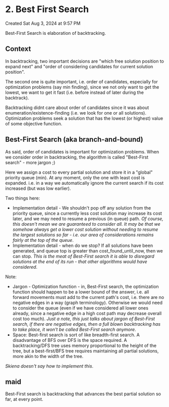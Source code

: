 # 2. Best First Search
Created Sat Aug 3, 2024 at 9:57 PM

Best-First Search is elaboration of backtracking.

## Context
In backtracking, two important decisions are "which free solution position to expand next" and "order of considering candidates for current solution position".

The second one is quite important, i.e. order of candidates, especially for optimization  problems (say min finding), since we not only want to get the lowest, we want to get it fast (i.e. before instead of later during the backtrack).

Backtracking didnt care about order of candidates since it was about enumeration/existence-finding (i.e. we look for one or all solutions). Optimization problems seek a solution that has the lowest (or highest) value of some objective function.

## Best-First Search (aka branch-and-bound)
As said, order of candidates is important for optimization problems. When we consider order in backtracking, the algorithm is called "Best-First search" - more jargon ;)

Here we assign a cost to every partial solution and store it in a "global" priority queue (min). At any moment, only the one with least cost is expanded. i.e. in a way we automatically ignore the current search if its cost increased (but was low earlier).

Two things here:
- Implementation detail - We shouldn't pop off any solution from the priority queue, since a currently less cost solution may increase its cost later, and we may need to resume a previous (in queue) path. *Of course, this doesn't mean we are guaranteed to consider all. It may be that we somehow always get a lower cost solution without needing to resume the largest solutions so far - i.e. our area of considerations remains fairly at the top of the queue*.
- Implementation detail - when do we stop? If all solutions have been generated, and queue top is greater than cost_found_until_now, then we can stop. *This is the meat of Best-First search it is able to disregard solutions at the end of its run - that other algorithms would have considered*.

Note:
- Jargon - Optimization function - in, Best-First search, the optimization function should happen to be a lower bound of the answer, i.e. all forward movements must add to the current path's cost, i.e. there are no negative edges in a way (graph terminology). Otherwise we would need to consider the queue (even if we have considered all lower ones already, since a negative edge in a high cost path may decrease overall cost too much). *Just a note, this just talks about jargon of Best-First search, if there are negative edges, then a full blown backtracking has to take place, it won't be called Best-First search anymore*.
- Space: Best-first search is sort of like breadth-first search. A disadvantage of BFS over DFS is the space required. A backtracking/DFS tree uses memory proportional to the height of the tree, but a best-first/BFS tree requires maintaining all partial solutions, more akin to the width of the tree.

*Skiena doesn't say how to implement this*.


## maid
Best-First search is backtracking that advances the best partial solution so far, at every point.